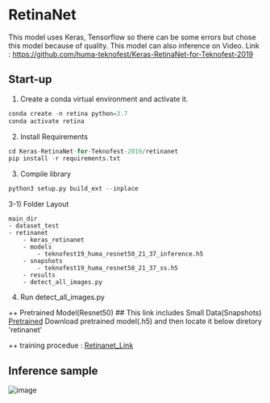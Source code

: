 # RetinaNet
This model uses Keras, Tensorflow so there can be some errors but chose this model because of quality.
This model can also inference on Video.
Link : https://github.com/huma-teknofest/Keras-RetinaNet-for-Teknofest-2019

## Start-up
1) Create a conda virtual environment and activate it.
```python
conda create -n retina python=3.7
conda activate retina
```

2) Install Requirements
```python
cd Keras-RetinaNet-for-Teknofest-2019/retinanet
pip install -r requirements.txt
```

3) Compile library
```python
python3 setup.py build_ext --inplace
```

3-1) Folder Layout
```text
main_dir
- dataset_test
- retinanet
    - keras_retinanet
    - models
        - teknofest19_huma_resnet50_21_37_inference.h5
    - snapshots
        - teknofest19_huma_resnet50_21_37_ss.h5
    - results
    - detect_all_images.py
```

4) Run detect_all_images.py

++ Pretrained Model(Resnet50) ## This link includes Small Data(Snapshots)
[Pretrained](https://drive.google.com/drive/folders/1UQ-QpEN_iw01bYSj2u0k8bepWpjmpxye)
Download pretrained model(.h5) and then locate it below diretory 'retinanet'

++ training procedue : [Retinanet_Link](https://github.com/fizyr/keras-retinanet)

## Inference sample 
![image](https://user-images.githubusercontent.com/79160507/131089959-3bba7885-e7a5-4250-b5b6-050fa74fa9f6.png)



